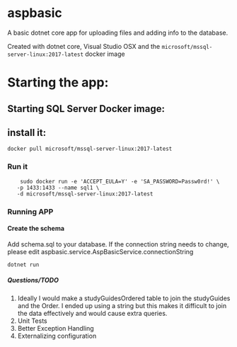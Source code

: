 # aspbasic

A basic dotnet core app for uploading files and adding info to the database. 

Created with dotnet core, Visual Studio OSX and the `microsoft/mssql-server-linux:2017-latest` docker image 



# Starting the app:

## Starting SQL Server Docker image:

## install it:

``` 
docker pull microsoft/mssql-server-linux:2017-latest
 ```

### Run it
``` 
    sudo docker run -e 'ACCEPT_EULA=Y' -e 'SA_PASSWORD=Passw0rd!' \
   -p 1433:1433 --name sql1 \
   -d microsoft/mssql-server-linux:2017-latest

```


### Running APP


#### Create the schema 

Add schema.sql to your database. If the connection string needs to change, please edit aspbasic.service.AspBasicService.connectionString



``` 
dotnet run 
```


##### Questions/TODO 

1. Ideally I would make a studyGuidesOrdered table to join the studyGuides and the Order. 
I ended up using a string but this makes it difficult to join the data effectively and would cause extra queries.
1. Unit Tests 
1. Better Exception Handling 
1. Externalizing configuration 
 



